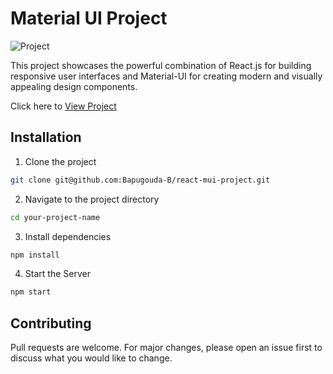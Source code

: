 # Material UI Project 
![Project](https://encrypted-tbn0.gstatic.com/images?q=tbn:ANd9GcQpUI5kMl5YZ8OH08jtY1WiTVjLpWiiUTlGHD0OF8foIHTcb5BfRQLYDuNA-IIykY0h9q0&usqp=CAU)

This project showcases the powerful combination of React.js for building responsive user interfaces and Material-UI for creating modern and visually appealing design components.

Click here to [View Project](https://bapu12-mui-project.vercel.app/)


## Installation

1. Clone the project

```bash
git clone git@github.com:Bapugouda-B/react-mui-project.git
```
2. Navigate to the project directory

```bash
cd your-project-name
```

3. Install dependencies
```bash
npm install
```

4. Start the Server 
```bash
npm start
```


## Contributing

Pull requests are welcome. For major changes, please open an issue first
to discuss what you would like to change.

